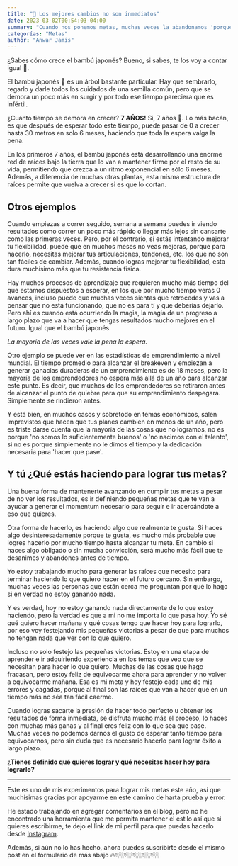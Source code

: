 ```yaml
---
title: "🔄 Los mejores cambios no son inmediatos"
date: 2023-03-02T00:54:03-04:00
summary: "Cuando nos ponemos metas, muchas veces la abandonamos 'porque no estamos viendo resultados'. El problema es que el avance no siempre es medible."
categorías: "Metas"
author: "Anwar Jamis"
---
```

¿Sabes cómo crece el bambú japonés? Bueno, si sabes, te los voy a contar igual 👀.

El bambú japonés 🎋 es un árbol bastante particular. Hay que sembrarlo, regarlo y darle todos los cuidados de una semilla común, pero que se demora un poco más en surgir y por todo ese tiempo pareciera que es infértil.

¿Cuánto tiempo se demora en crecer? **7 AÑOS!** Si, 7 años 🤯. Lo más bacán, es que después de esperar todo este tiempo, puede pasar de 0 a crecer hasta 30 metros en solo 6 meses, haciendo que toda la espera valga la pena.

En los primeros 7 años, el bambú japonés está desarrollando una enorme red de raíces bajo la tierra que lo van a mantener firme por el resto de su vida, permitiendo que crezca a un ritmo exponencial en sólo 6 meses. Además, a diferencia de muchas otras plantas, esta misma estructura de raíces permite que vuelva a crecer si es que lo cortan.

## Otros ejemplos

Cuando empiezas a correr seguido, semana a semana puedes ir viendo resultados como correr un poco más rápido o llegar más lejos sin cansarte como las primeras veces. Pero, por el contrario, si estás intentando mejorar tu flexibilidad, puede que en muchos meses no veas mejoras, porque para hacerlo, necesitas mejorar tus articulaciones, tendones, etc. los que no son tan fáciles de cambiar. Además, cuando logras mejorar tu flexibilidad, esta dura muchísimo más que tu resistencia física.

Hay muchos procesos de aprendizaje que requieren mucho más tiempo del que estamos dispuestos a esperar, en los que por mucho tiempo verás 0 avances, incluso puede que muchas veces sientas que retrocedes y vas a pensar que no está funcionando, que no es para tí y que deberías dejarlo. Pero ahí es cuando está ocurriendo la magia, la magia de un progreso a largo plazo que va a hacer que tengas resultados mucho mejores en el futuro. Igual que el bambú japonés.

*La mayoría de las veces vale la pena la espera.*

Otro ejemplo se puede ver en las estadísticas de emprendimiento a nivel mundial. El tiempo promedio para alcanzar el breakeven y empiezan a generar ganacias duraderas de un emprendimiento es de 18 meses, pero la mayoría de los emprendedores no espera más allá de un año para alcanzar este punto. Es decir, que muchos de los emprendedores se retiraron antes de alcanzar el punto de quiebre para que su emprendimiento despegara. Simplemente se rindieron antes.

Y está bien, en muchos casos y sobretodo en temas económicos, salen imprevistos que hacen que tus planes cambien en menos de un año, pero es triste darse cuenta que la mayoría de las cosas que no logramos, no es porque 'no somos lo suficientemente buenos' o 'no nacimos con el talento', si no es porque simplemente no le dimos el tiempo y la dedicación necesaria para 'hacer que pase'.

## Y tú ¿Qué estás haciendo para lograr tus metas?

Una buena forma de mantenerte avanzando en cumplir tus metas a pesar de no ver los resultados, es ir definiendo pequeñas metas que te van a ayudar a generar el momentum necesario para seguir e ir acercándote a eso que quieres.

Otra forma de hacerlo, es haciendo algo que realmente te gusta. Si haces algo desinteresadamente porque te gusta, es mucho más probable que logres hacerlo por mucho tiempo hasta alcanzar tu meta. En cambio si haces algo obligado o sin mucha convicción, será mucho más fácil que te desanimes y abandones antes de tiempo.

Yo estoy trabajando mucho para generar las raíces que necesito para terminar haciendo lo que quiero hacer en el futuro cercano. Sin embargo, muchas veces las personas que están cerca me preguntan por qué lo hago si en verdad no estoy ganando nada.

Y es verdad, hoy no estoy ganando nada directamente de lo que estoy haciendo, pero la verdad es que a mi no me importa lo que pasa hoy. Yo sé qué quiero hacer mañana y qué cosas tengo que hacer hoy para lograrlo, por eso voy festejando mis pequeñas victorias a pesar de que para muchos no tengan nada que ver con lo que quiero.

Incluso no solo festejo las pequeñas victorias. Estoy en una etapa de aprender e ir adquiriendo experiencia en los temas que veo que se necesitan para hacer lo que quiero. Muchas de las cosas que hago fracasan, pero estoy feliz de equivocarme ahora para aprender y no volver a equivocarme mañana. Esa es mi meta y hoy festejo cada uno de mis errores y cagadas, porque al final son las raíces que van a hacer que en un tiempo más no séa tan fácil caerme.

Cuando logras sacarte la presión de hacer todo perfecto u obtener los resultados de forma inmediata, se disfruta mucho más el proceso, lo haces con muchas más ganas y al final eres feliz con lo que sea que pase. Muchas veces no podemos darnos el gusto de esperar tanto tiempo para equivocarnos, pero sin duda que es necesario hacerlo para lograr éxito a largo plazo.

**¿Tienes definido qué quieres lograr y qué necesitas hacer hoy para lograrlo?**

---
Este es uno de mis experimentos para lograr mis metas este año, así que muchísimas gracias por apoyarme en este camino de harta prueba y error.

He estado trabajando en agregar comentarios en el blog, pero no he encontrado una herramienta que me permita mantener el estilo así que si quieres escribirme, te dejo el link de mi perfil para que puedas hacerlo desde [Instagram](https://www.instagram.com/anwarjamis/).

Además, si aún no lo has hecho, ahora puedes suscribirte desde el mismo post en el formulario de más abajo 🔥👇🏼👇🏼👇🏼👇🏼👇🏼
